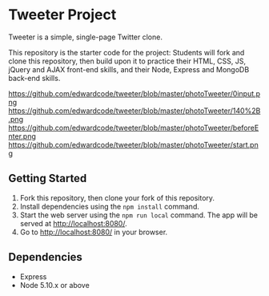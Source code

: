 # Tweeter Project

Tweeter is a simple, single-page Twitter clone.

This repository is the starter code for the project: Students will fork and clone this repository, then build upon it to practice their HTML, CSS, JS, jQuery and AJAX front-end skills, and their Node, Express and MongoDB back-end skills.

https://github.com/edwardcode/tweeter/blob/master/photoTweeter/0input.png
https://github.com/edwardcode/tweeter/blob/master/photoTweeter/140%2B.png
https://github.com/edwardcode/tweeter/blob/master/photoTweeter/beforeEnter.png
https://github.com/edwardcode/tweeter/blob/master/photoTweeter/start.png


## Getting Started

1. Fork this repository, then clone your fork of this repository.
2. Install dependencies using the `npm install` command.
3. Start the web server using the `npm run local` command. The app will be served at <http://localhost:8080/>.
4. Go to <http://localhost:8080/> in your browser.

## Dependencies

- Express
- Node 5.10.x or above
